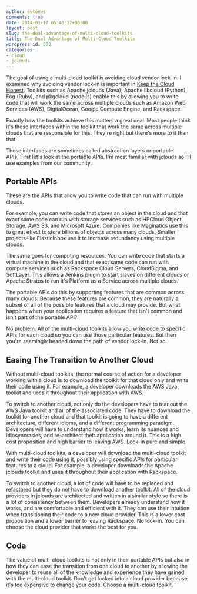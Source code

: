 ```yaml
---
author: evtoews
comments: true
date: 2014-01-17 05:40:17+00:00
layout: post
slug: the-dual-advantage-of-multi-cloud-toolkits
title: The Dual Advantage of Multi-Cloud Toolkits
wordpress_id: 503
categories:
- cloud
- jclouds
---
```


The goal of using a multi-cloud toolkit is avoiding cloud vendor lock-in. I examined why avoiding vendor lock-in is important in [Keep the Cloud Honest](http://blog.phymata.com/2013/07/31/keep-the-cloud-honest/). Toolkits such as Apache jclouds (Java), Apache libcloud (Python), Fog (Ruby), and pkgcloud (node.js) enable this by allowing you to write code that will work the same across multiple clouds such as Amazon Web Services (AWS), DigitalOcean, Google Compute Engine, and Rackspace.

Exactly how the toolkits achieve this matters a great deal. Most people think it's those interfaces within the toolkit that work the same across multiple clouds that are responsible for this. They're right but there's more to it than that.

Those interfaces are sometimes called abstraction layers or portable APIs. First let's look at the portable APIs. I'm most familiar with jclouds so I'll use examples from our community.


## Portable APIs


These are the APIs that allow you to write code that can run with multiple clouds.

For example, you can write code that stores an object in the cloud and that exact same code can run with storage services such as HPCloud Object Storage, AWS S3, and Microsoft Azure. Companies like Maginatics use this to great effect to store billions of objects across many clouds. Smaller projects like ElasticInbox use it to increase redundancy using multiple clouds.

The same goes for computing resources. You can write code that starts a virtual machine in the cloud and that exact same code can run with compute services such as Rackspace Cloud Servers, CloudSigma, and SoftLayer. This allows a Jenkins plugin to start slaves on different clouds or Apache Stratos to run it's Platform as a Service across multiple clouds.

The portable APIs do this by supporting features that are common across many clouds. Because these features are common, they are naturally a subset of all of the possible features that a cloud may provide. But what happens when your application requires a feature that isn't common and isn't part of the portable API?

No problem. All of the multi-cloud toolkits allow you write code to specific APIs for each cloud so you can use those particular features. But then you're seemingly headed down the path of vendor lock-in. Not so.


## Easing The Transition to Another Cloud


Without multi-cloud toolkits, the normal course of action for a developer working with a cloud is to download the toolkit for that cloud only and write their code using it. For example, a developer downloads the AWS Java toolkit and uses it throughout their application with AWS.

To switch to another cloud, not only do the developers have to tear out the AWS Java toolkit and all of the associated code. They have to download the toolkit for another cloud and that toolkit is going to have a different architecture, different idioms, and a different programming paradigm. Developers will have to understand how it works, learn its nuances and idiosyncrasies, and re-architect their application around it. This is a high cost proposition and high barrier to leaving AWS. Lock-in pure and simple.

With multi-cloud toolkits, a developer will download the multi-cloud toolkit and write their code using it, possibly using specific APIs for particular features to a cloud. For example, a developer downloads the Apache jclouds toolkit and uses it throughout their application with Rackspace.

To switch to another cloud, a lot of code will have to be replaced and refactored but they do not have to download another toolkit. All of the cloud providers in jclouds are architected and written in a similar style so there is a lot of consistency between them. Developers already understand how it works, and are comfortable and efficient with it. They can use their intuition when transitioning their code to a new cloud provider. This is a lower cost proposition and a lower barrier to leaving Rackspace. No lock-in. You can choose the cloud provider that works the best for you.


## Coda


The value of multi-cloud toolkits is not only in their portable APIs but also in how they can ease the transition from one cloud to another by allowing the developer to reuse all of the knowledge and experience they have gained with the multi-cloud toolkit. Don't get locked into a cloud provider because it's too expensive to change your code. Choose a multi-cloud toolkit.
